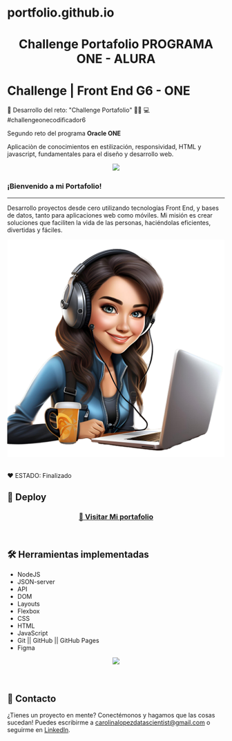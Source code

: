 # portfolio.github.io
<h1 align="center"> Challenge Portafolio PROGRAMA ONE - ALURA </h1>


# Challenge  | Front End G6 - ONE 


🥇 Desarrollo del reto: "Challenge Portafolio" 👩‍💻 💻  #challengeonecodificador6

Segundo reto del programa **Oracle ONE**

Aplicaciòn de conocimientos en estilización, responsividad, HTML y javascript, fundamentales para el diseño y desarrollo web.


<p align="center" >
     <img width="400" heigth="300" src="assets/images/Insignia-Badge-Portfólio.png">
</p>


### ¡Bienvenido a mi Portafolio!

---
 
Desarrollo proyectos desde cero utilizando tecnologías Front End, y bases de datos, tanto para aplicaciones web como móviles. 
Mi misión es crear soluciones que faciliten la vida de las personas, haciéndolas eficientes, divertidas y fáciles.
<p align="center" >
     <img width="600" heigth="300" src="assets/images/retrato.png">
</p>

<br />
  ❤️ ESTADO: Finalizado
<br />

## 🔎 Deploy
<div align="center">
  <h3>
    <a href="https://bety2022.github.io/Portafolio-Carolina-Lopez/" >
      🔗 Visitar Mi portafolio
    </a>
</div>
<br />

## 🛠️ Herramientas implementadas 
  - NodeJS
  - JSON-server
  - API
  - DOM
  - Layouts
  - Flexbox
  - CSS
  - HTML
  - JavaScript
  - Git || GitHub || GitHub Pages
  - Figma

<div align="center">
    <a href="https://skillicons.dev">
      <img src="https://skillicons.dev/icons?i=css,html,js,git,github,figma" />
    </a>
</div>
<br />

<br />

## 📧 Contacto
¿Tienes un proyecto en mente? Conectémonos y hagamos que las cosas sucedan! Puedes escribirme a carolinalopezdatascientist@gmail.com o seguirme en [LinkedIn](https://www.linkedin.com/in/carolina-lopez-430208106/).
<br /><br />

